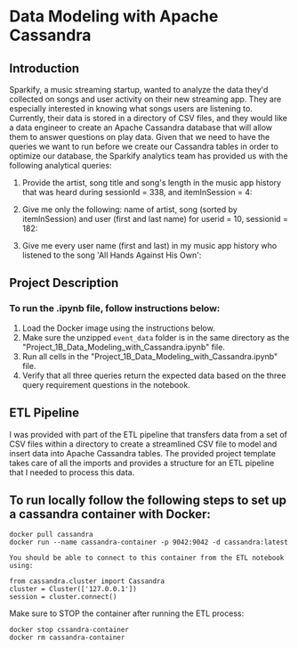 # Data Modeling with Apache Cassandra

## Introduction

Sparkify, a music streaming startup, wanted to analyze the data they'd collected on songs and user activity on their new streaming app.
They are especially interested in knowing what songs users are listening to. Currently, their data is stored in a directory of CSV files,
and they would like a data engineer to create an Apache Cassandra database that will allow them to answer questions on play data.
Given that we need to have the queries we want to run before we create our Cassandra tables in order to optimize our database,
the Sparkify analytics team has provided us with the following analytical queries:

1. Provide the artist, song title and song's length in the music app history that was heard during sessionId = 338, and itemInSession = 4:

2. Give me only the following: name of artist, song (sorted by itemInSession) and user (first and last name) for userid = 10, sessionid = 182:

3. Give me every user name (first and last) in my music app history who listened to the song 'All Hands Against His Own':

## Project Description

### To run the .ipynb file, follow instructions below:

1. Load the Docker image using the instructions below.
2. Make sure the unzipped `event_data` folder is in the same directory as the "Project_1B_Data_Modeling_with_Cassandra.ipynb" file.
3. Run all cells in the "Project_1B_Data_Modeling_with_Cassandra.ipynb" file.
4. Verify that all three queries return the expected data based on the three query requirement questions in the notebook.

## ETL Pipeline
I was provided with part of the ETL pipeline that transfers data from a set of CSV files within a directory to create a streamlined CSV file to model and insert data into Apache Cassandra tables. The provided project template takes care of all the imports and provides a structure for an ETL pipeline that I needed to process this data.

## To run locally follow the following steps to set up a cassandra container with Docker:

```
docker pull cassandra
docker run --name cassandra-container -p 9042:9042 -d cassandra:latest
```
```
You should be able to connect to this container from the ETL notebook using:

from cassandra.cluster import Cassandra
cluster = Cluster(['127.0.0.1'])
session = cluster.connect()

```
Make sure to STOP the container after running the ETL process:
```
docker stop cssandra-container
docker rm cassandra-container
```

